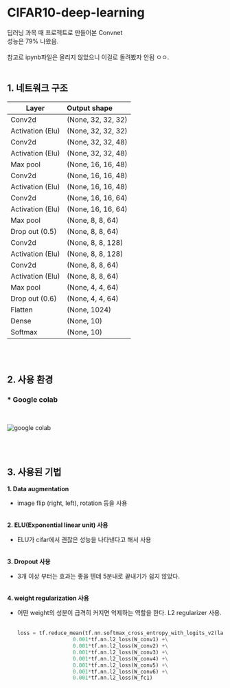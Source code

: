 # CIFAR10-deep-learning
딥러닝 과목 때 프로젝트로 만들어본 Convnet<br>
성능은 79% 나왔음.<br><br>
참고로 ipynb파일은 올리지 않았으니 이걸로 돌려봤자 안됨 ㅇㅇ.<br><br>

## 1. 네트워크 구조
| Layer | Output shape |
|---|:---|
Conv2d	| (None, 32, 32, 32)
Activation (Elu) |	(None, 32, 32, 32)
Conv2d|	(None, 32, 32, 48)
Activation (Elu)|	(None, 32, 32, 48)
Max pool	|(None, 16, 16, 48)
Conv2d	|(None, 16, 16, 48)
Activation (Elu)|	(None, 16, 16, 48)
Conv2d|	(None, 16, 16, 64)
Activation (Elu)|	(None, 16, 16, 64)
Max pool	|(None, 8, 8, 64)
Drop out (0.5)	|(None, 8, 8, 64)
Conv2d	|(None, 8, 8, 128)
Activation (Elu)|	(None, 8, 8, 128)
Conv2d	|(None, 8, 8, 64)
Activation (Elu)|	(None, 8, 8, 64)
Max pool	|(None, 4, 4, 64)
Drop out (0.6)	|(None, 4, 4, 64)
Flatten	|(None, 1024)
Dense|	(None, 10)
Softmax|	(None, 10)
<br>
<br>

## 2. 사용 환경
### * Google colab
<br>

![google colab](https://user-images.githubusercontent.com/43025974/50833588-06ffe800-1395-11e9-82b9-c211cd2a1286.png)

<br>
<br>

## 3. 사용된 기법
**1. Data augmentation**
- image flip (right, left), rotation 등을 사용<br><br>

**2. ELU(Exponential linear unit) 사용**  
- ELU가 cifar에서 괜찮은 성능을 나타낸다고 해서 사용<br><br>

**3. Dropout 사용**  
- 3개 이상 부터는 효과는 좋을 텐데 5분내로 끝내기가 쉽지 않았다.<br><br>

**4. weight regularization 사용**  
- 어떤 weight의 성분이 급격히 커지면 억제하는 역할을 한다. L2 regularizer 사용.<br><br>
  ```python
  loss = tf.reduce_mean(tf.nn.softmax_cross_entropy_with_logits_v2(labels=Y, logits=logits)) +\
                    0.001*tf.nn.l2_loss(W_conv1) +\
                    0.001*tf.nn.l2_loss(W_conv2) +\
                    0.001*tf.nn.l2_loss(W_conv3) +\
                    0.001*tf.nn.l2_loss(W_conv4) +\
                    0.001*tf.nn.l2_loss(W_conv5) +\
                    0.001*tf.nn.l2_loss(W_conv6) +\
                    0.001*tf.nn.l2_loss(W_fc1)
  
  ```
